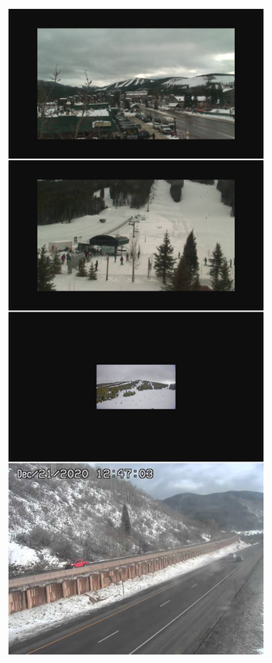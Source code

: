 ![AutomatedStoryAuthorV11](https://github.com/StateDocuments/Colorado-public/blob/main/Ami2e2f2eb2-de68-474c-b4ca-06fc85e4e2b7.png)
![AutomatedStoryAuthorV11](https://github.com/StateDocuments/Colorado-public/blob/main/Amibeca5880-328e-4855-b6c0-35e28127841a.png)
![AutomatedStoryAuthorV11](https://github.com/StateDocuments/Colorado-public/blob/main/Amic3821b28-32f9-4ac0-82af-070a970da5eb.png)
![AutomatedStoryAuthorV11](https://github.com/StateDocuments/Colorado-public/blob/main/I70Mile181East.jpg)
